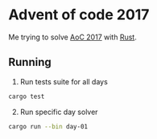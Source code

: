 # Advent of code 2017

Me trying to solve [AoC 2017](http://adventofcode.com/2017) with [Rust](https://www.rust-lang.org).

## Running

1. Run tests suite for all days

```bash
cargo test
```

2. Run specific day solver

```bash
cargo run --bin day-01
```
